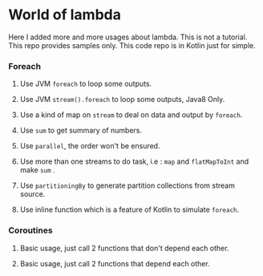 # World of lambda
Here I added more and more usages about lambda.
This is not a tutorial.
This repo provides samples only.
This code repo is in Kotlin just for simple.


### Foreach

1. Use JVM ```foreach``` to loop some outputs.

2. Use JVM ```stream().foreach``` to loop some outputs, Java8 Only.

3. Use a kind of map on ```stream``` to deal on data and output by ```foreach```.

4. Use ```sum``` to get summary of numbers.

5. Use ```parallel```, the order won't be ensured.

6. Use more than one streams to do task, i.e : ```map``` and ```flatMapToInt```  and make ```sum``` .

7. Use ```partitioningBy``` to generate partition collections from stream source.

8. Use inline function which is a feature of Kotlin to simulate ```foreach```.

### Coroutines

1. Basic usage, just call 2 functions that don't depend each other.

2. Basic usage, just call 2 functions that depend each other.
